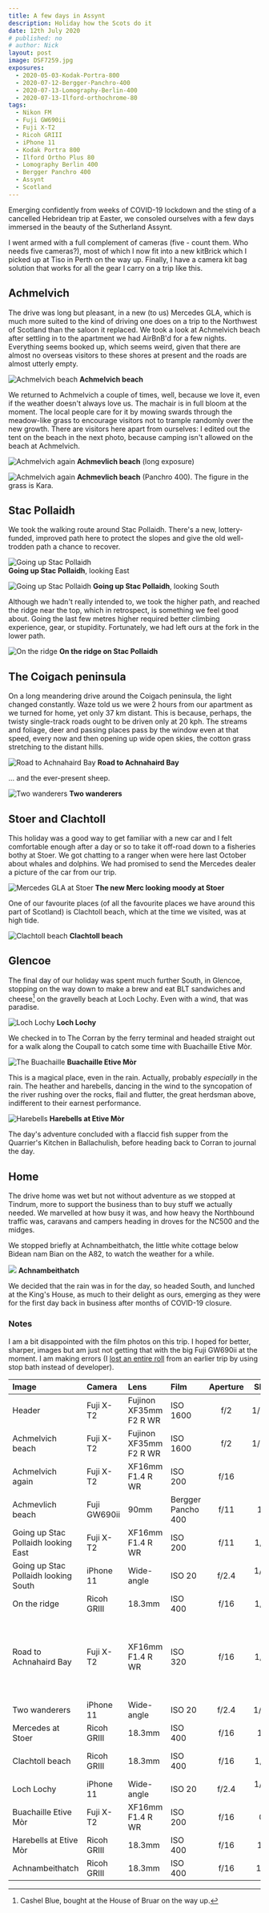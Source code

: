 ```yaml
---
title: A few days in Assynt
description: Holiday how the Scots do it
date: 12th July 2020
# published: no
# author: Nick
layout: post
image: DSF7259.jpg
exposures: 
  - 2020-05-03-Kodak-Portra-800
  - 2020-07-12-Bergger-Panchro-400
  - 2020-07-13-Lomography-Berlin-400
  - 2020-07-13-Ilford-orthochrome-80
tags:
  - Nikon FM
  - Fuji GW690ii
  - Fuji X-T2
  - Ricoh GRIII
  - iPhone 11
  - Kodak Portra 800
  - Ilford Ortho Plus 80
  - Lomography Berlin 400
  - Bergger Panchro 400
  - Assynt
  - Scotland
---
```

Emerging confidently from weeks of COVID-19 lockdown and the sting of a cancelled Hebridean trip at Easter, we consoled ourselves with a few days immersed in the beauty of the Sutherland Assynt.

I went armed with a full complement of cameras (five - count them. Who needs five cameras?), most of which I now fit into a new kitBrick which I picked up at Tiso in Perth on the way up. Finally, I have a camera kit bag solution that works for all the gear I carry on a trip like this.

## Achmelvich

The drive was long but pleasant, in a new (to us) Mercedes GLA, which is much more suited to the kind of driving one does on a trip to the Northwest of Scotland than the saloon it replaced. We took a look at Achmelvich beach after settling in to the apartment we had AirBnB'd for a few nights. Everything seems booked up, which seems weird, given that there are almost no overseas visitors to these shores at present and the roads are almost utterly empty.

![](/img/DSF7264.jpg "Achmelvich beach")
**Achmelvich beach**

We returned to Achmelvich a couple of times, well, because we love it, even if the weather doesn't always love us. The machair is in full bloom at the moment. The local people care for it by mowing swards through the meadow-like grass to encourage visitors not to trample randomly over the new growth. There are visitors here apart from ourselves: I edited out the tent on the beach in the next photo, because camping isn't allowed on the beach at Achmelvich.

![](/img/DSF7292.jpg "Achmelvich again")
**Achmevlich beach** (long exposure)

![](/img/img20200716_02.jpg "Achmelvich again")
**Achmevlich beach** (Panchro 400). The figure in the grass is Kara.

## Stac Pollaidh

We took the walking route around Stac Pollaidh. There's a new, lottery-funded, improved path here to protect the slopes and give the old well-trodden path a chance to recover. 

![](/img/DSF7274-DSF7276.jpg "Going up Stac Pollaidh")  
**Going up Stac Pollaidh**, looking East

![](/img/IMG_8838.jpg "Going up Stac Pollaidh")
**Going up Stac Pollaidh**, looking South

Although we hadn't really intended to, we took the higher path, and reached the ridge near the top, which in retrospect, is something we feel good about. Going the last few metres higher required better climbing experience, gear, or stupidity. Fortunately, we had left ours at the fork in the lower path.

![](/img/R0000589.jpg "On the ridge")
**On the ridge on Stac Pollaidh**

## The Coigach peninsula

On a long meandering drive around the Coigach peninsula, the light changed constantly. Waze told us we were 2 hours from our apartment as we turned for home, yet only 37 km distant. This is because, perhaps, the twisty single-track roads ought to be driven only at 20 kph. The streams and foliage, deer and passing places pass by the window even at that speed, every now and then opening up wide open skies, the cotton grass stretching to the distant hills.

![](/img/DSF7286-DSF7288.jpg "Road to Achnahaird Bay")
**Road to Achnahaird Bay**

... and the ever-present sheep.

![](/img/IMG_8855.jpg "Two wanderers")
**Two wanderers**

## Stoer and Clachtoll

This holiday was a good way to get familiar with a new car and I felt comfortable enough after a day or so to take it off-road down to a fisheries bothy at Stoer. We got chatting to a ranger when were here last October about whales and dolphins. We had promised to send the Mercedes dealer a picture of the car from our trip.

![](/img/R0000623.jpg "Mercedes GLA at Stoer")
**The new Merc looking moody at Stoer**

One of our favourite places (of all the favourite places we have around this part of Scotland) is Clachtoll beach, which at the time we visited, was at high tide. 

![](/img/R0000611.jpg "Clachtoll beach")
**Clachtoll beach**

## Glencoe
The final day of our holiday was spent much further South, in Glencoe, stopping on the way down to make a brew and eat BLT sandwiches and cheese[^cheese] on the gravelly beach at Loch Lochy. Even with a wind, that was paradise.

![](/img/IMG_8857.jpg "Loch Lochy")
**Loch Lochy**

We checked in to The Corran by the ferry terminal and headed straight out for a walk along the Coupall to catch some time with Buachaille Etive Mòr.

![](/img/DSF7297.jpg "The Buachaille")
**Buachaille Etive Mòr**

This is a magical place, even in the rain. Actually, probably *especially* in the rain. The heather and harebells, dancing in the wind to the syncopation of the river rushing over the rocks, flail and flutter, the great herdsman above, indifferent to their earnest performance.

![](/img/R0000639.jpg "Harebells")
**Harebells at Etive Mòr**

The day's adventure concluded with a flaccid fish supper from the Quarrier's Kitchen in Ballachulish, before heading back to Corran to journal the day. 

## Home
The drive home was wet but not without adventure as we stopped at Tindrum, more to support the business than to buy stuff we actually needed. We marvelled at how busy it was, and how heavy the Northbound traffic was, caravans and campers heading in droves for the NC500 and the midges.

We stopped briefly at Achnambeithatch, the little white cottage below Bidean nam Bian on the A82, to watch the weather for a while. 

![](/img/R0000643.jpg)
**Achnambeithatch**

We decided that the rain was in for the day, so headed South, and lunched at the King's House, as much to their delight as ours, emerging as they were for the first day back in business after months of COVID-19 closure. 

### Notes
I am a bit disappointed with the film photos on this trip. I hoped for better, sharper, images but am just not getting that with the big Fuji GW690ii at the moment. I am making errors (I [lost an entire roll](/exposures/2020-06-07-Lomography-Potsdam-100) from an earlier trip by using stop bath instead of developer). 

[^cheese]: Cashel Blue, bought at the House of Bruar on the way up.

Image|Camera|Lens|Film|Aperture|Shutter|Comment
:----|:-----|:---|:---|:------:|:----:|:------
Header|Fuji X-T2|Fujinon XF35mm F2 R WR|ISO 1600|f/2|1/1000s|Achmelvich beach
Achmelvich beach|Fuji X-T2|Fujinon XF35mm F2 R WR|ISO 1600|f/2|1/1000s|
Achmelvich again|Fuji X-T2|XF16mm F1.4 R WR|ISO 200|f/16|20 s
Achmevlich beach|Fuji GW690ii|90mm|Bergger Pancho 400|f/11|1/30s
Going up Stac Pollaidh looking East|Fuji X-T2|XF16mm F1.4 R WR|ISO 200|f/11|1/250s|Stitch of 3 images (Hugin)
Going up Stac Pollaidh looking South|iPhone 11|Wide-angle|ISO 20|f/2.4|1/3195 s|Back towards the car park
On the ridge|Ricoh GRIII|18.3mm|ISO 400|f/16|1/250s|Taken by Kara
Road to Achnahaird Bay|Fuji X-T2|XF16mm F1.4 R WR|ISO 320|f/16|1/125s|Stitch of 3 images (Hugin), cropped and coloured in Capture One Pro 20
Two wanderers|iPhone 11|Wide-angle|ISO 20|f/2.4|1/705 s
Mercedes at Stoer|Ricoh GRIII|18.3mm|ISO 400|f/16|1/50s|Silver Efex Pro 2.0
Clachtoll beach|Ricoh GRIII|18.3mm|ISO 400|f/16|1/800s|Capture One colour adjustments
Loch Lochy|iPhone 11|Wide-angle|ISO 20|f/2.4|1/2283 s
Buachaille Etive Mòr|Fuji X-T2|XF16mm F1.4 R WR|ISO 200|f/16|0.4 s
Harebells at Etive Mòr|Ricoh GRIII|18.3mm|ISO 400|f/16|1/40s
Achnambeithatch|Ricoh GRIII|18.3mm|ISO 400|f/16|1/60 s
